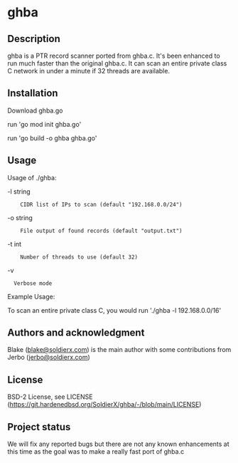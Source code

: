 # ghba

## Description

ghba is a PTR record scanner ported from ghba.c.  It's been enhanced to run much faster than the original ghba.c.  It can scan an entire private class C network in under a minute if 32 threads are available. 

## Installation

Download ghba.go

run 'go mod init ghba.go'

run 'go build -o ghba ghba.go'

## Usage

Usage of ./ghba:

  -l string

    	CIDR list of IPs to scan (default "192.168.0.0/24")

  -o string

    	File output of found records (default "output.txt")
  -t int

    	Number of threads to use (default 32)

  -v
  
      Verbose mode

Example Usage:

To scan an entire private class C, you would run './ghba -l 192.168.0.0/16'

## Authors and acknowledgment

Blake (blake@soldierx.com) is the main author with some contributions from Jerbo (jerbo@soldierx.com)

## License

BSD-2 License, see LICENSE (https://git.hardenedbsd.org/SoldierX/ghba/-/blob/main/LICENSE)

## Project status

We will fix any reported bugs but there are not any known enhancements at this time as the goal was to make a really fast port of ghba.c